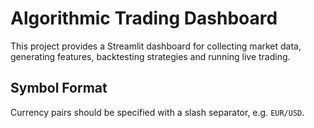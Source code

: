 # Algorithmic Trading Dashboard

This project provides a Streamlit dashboard for collecting market data, generating features, backtesting strategies and running live trading.

## Symbol Format

Currency pairs should be specified with a slash separator, e.g. `EUR/USD`.
